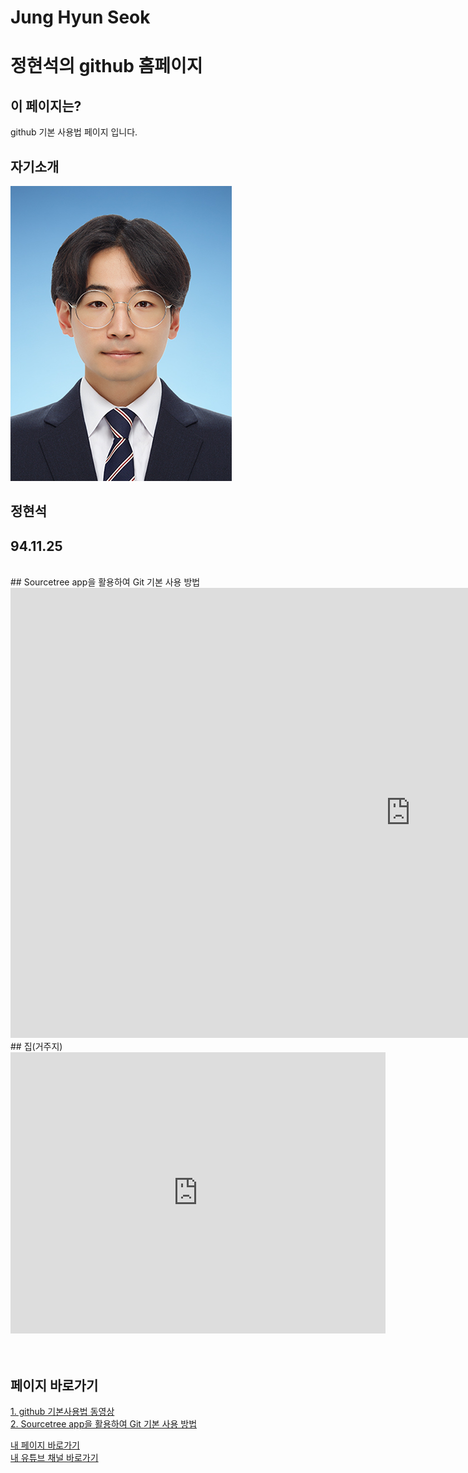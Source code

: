 # Jung Hyun Seok
# 정현석의 github 홈페이지<br>
## 이 페이지는?
github 기본 사용법 페이지 입니다.
## 자기소개
<img src="Photo.jpg"/><br>
## 정현석
## 94.11.25
<br>
## Sourcetree app을 활용하여 Git 기본 사용 방법
<iframe width="1280" height="720" src="https://www.youtube.com/embed/daF1HmPm0Mc" frameborder="0" allow="accelerometer; autoplay; clipboard-write; encrypted-media; gyroscope; picture-in-picture" allowfullscreen></iframe>
<br>
## 집(거주지)
<iframe src="https://www.google.com/maps/embed?pb=!1m18!1m12!1m3!1d3163.232086882025!2d126.97746821564768!3d37.54959543285513!2m3!1f0!2f0!3f0!3m2!1i1024!2i768!4f13.1!3m3!1m2!1s0x357ca25c8aced3a3%3A0xf5f228ca44cfbd6e!2z7ISc7Jq47Yq567OE7IucIOyaqeyCsOq1rCDtm4TslZTrj5kgNTUtOCAy7Li1!5e0!3m2!1sko!2skr!4v1614781205861!5m2!1sko!2skr" width="600" height="450" style="border:0;" allowfullscreen="" loading="lazy"></iframe>
<br>
<br>
<br>

## 페이지 바로가기
[1. github 기본사용법 동영상](https://www.youtube.com/embed/NTCPO2GEilE)<br>
[2. Sourcetree app을 활용하여 Git 기본 사용 방법](https://www.youtube.com/watch?v=daF1HmPm0Mc)<br>

[내 페이지 바로가기](https://junghyunseok-1125.github.io/)<br>
[내 유튜브 채널 바로가기](https://www.youtube.com/watch?v=NTCPO2GEilE)
